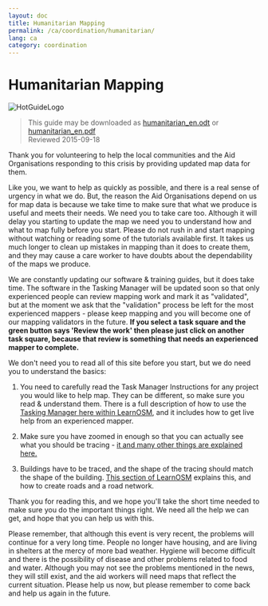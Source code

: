 ```yaml
---
layout: doc
title: Humanitarian Mapping
permalink: /ca/coordination/humanitarian/
lang: ca
category: coordination
---
```


# Humanitarian Mapping

![HotGuideLogo](http://hotosm.org/sites/default/themes/hot_theme/logo.png)

> This guide may be downloaded as [humanitarian_en.odt](/files/humanitarian_en.odt) or [humanitarian_en.pdf](/files/humanitarian_en.pdf)  
> Reviewed 2015-09-18

Thank you for volunteering to help the local communities and the Aid Organisations responding to this crisis by providing updated map data for them.  

Like you, we want to help as quickly as possible, and there is a real sense of urgency in what we do. But, the reason the Aid Organisations depend on us for map data is because we take time to make sure that what we produce is useful and meets their needs. We need you to take care too. Although it will delay you starting to update the map we need you to understand how and what to map fully before you start. Please do not rush in and start mapping without watching or reading some of the tutorials available first. It takes us much longer to clean up mistakes in mapping than it does to create them, and they may cause a care worker to have doubts about the dependability of the maps we produce.  

We are constantly updating our software & training guides, but it does take time. The software in the Tasking Manager will be updated soon so that only experienced people can review mapping work and mark it as "validated", but at the moment we ask that the "validation" process be left for the most experienced mappers - please keep mapping and you will become one of our mapping validators in the future. **If you select a task square and the green button says 'Review the work' then please just click on another task square, because that review is something that needs an experienced mapper to complete.**  

We don't need you to read all of this site before you start, but we do need you to understand the basics:  

1.  You need to carefully read the Task Manager Instructions for any project you would like to help map. They can be different, so make sure you read & understand them. There is a full description of how to use the [Tasking Manager here within LearnOSM](/en/coordination/tasking-manager/), and it includes how to get live help from an experienced mapper.  

2.  Make sure you have zoomed in enough so that you can actually see what you should be tracing - [it and many other things are explained here.](/en/coordination/remote/)  

3.  Buildings have to be traced, and the shape of the tracing should match the shape of the building. [This section of LearnOSM](/en/coordination/remote-tracing/) explains this, and how to create roads and a road network.  

Thank you for reading this, and we hope you'll take the short time needed to make sure you do the important things right. We need all the help we can get, and hope that you can help us with this.  

Please remember, that although this event is very recent, the problems will continue for a very long time. People no longer have housing, and are living in shelters at the mercy of more bad weather. Hygiene will become difficult and there is the possibility of disease and other problems related to food and water. Although you may not see the problems mentioned in the news, they will still exist, and the aid workers will need maps that reflect the current situation. Please help us now, but please remember to come back and help us again in the future. 